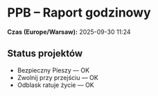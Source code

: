 # PPB – Raport godzinowy
**Czas (Europe/Warsaw):** 2025-09-30 11:24

## Status projektów
- Bezpieczny Pieszy — OK
- Zwolnij przy przejściu — OK
- Odblask ratuje życie — OK

